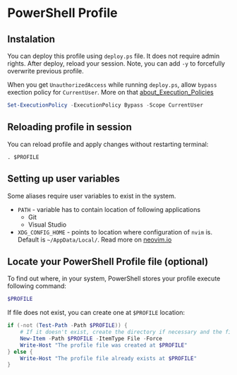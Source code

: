 # PowerShell Profile

## Instalation

You can deploy this profile using `deploy.ps` file. It does not require admin rights. After deploy,
reload your session. Note, you can add `-y` to forcefully overwrite previous profile.

When you get `UnauthorizedAccess` while running `deploy.ps`, allow `bypass` exection policy for `CurrentUser`. More on that [about_Execution_Policies](https://learn.microsoft.com/en-us/powershell/module/microsoft.powershell.core/about/about_execution_policies?view=powershell-7.5)

```powershell
Set-ExecutionPolicy -ExecutionPolicy Bypass -Scope CurrentUser
```

## Reloading profile in session

You can reload profile and apply changes without restarting terminal:

```powershel
. $PROFILE
```

## Setting up user variables

Some aliases require user variables to exist in the system.

- `PATH` - variable has to contain location of following applications
    - Git
    - Visual Studio
- `XDG_CONFIG_HOME` - points to location where configuration of `nvim` is. Default is `~/AppData/Local/`. Read more on [neovim.io](https://neovim.io/doc/user/starting.html#%24XDG_CONFIG_HOME)

## Locate your PowerShell Profile file (optional)

To find out where, in your system, PowerShell stores your profile execute following command:

```powershell
$PROFILE
```

If file does not exist, you can create one at `$PROFILE` location:

```powershell
if (-not (Test-Path -Path $PROFILE)) {
    # If it doesn't exist, create the directory if necessary and the file
    New-Item -Path $PROFILE -ItemType File -Force
    Write-Host "The profile file was created at $PROFILE"
} else {
    Write-Host "The profile file already exists at $PROFILE"
}
```
